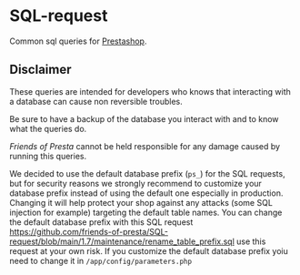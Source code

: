 # SQL-request

Common sql queries for [Prestashop](https://www.prestashop.com/).

## Disclaimer

These queries are intended for developers who knows that interacting with a database can cause non reversible troubles.

Be sure to have a backup of the database you interact with and to know what the queries do.

_Friends of Presta_ cannot be held responsible for any damage caused by running this queries.

We decided to use the default database prefix (`ps_`) for the SQL requests, but for security reasons we strongly recommend to customize your database prefix instead of using the default one especially in production.
Changing it will help protect your shop against any attacks (some SQL injection for example) targeting the default table names.
You can change the default database prefix with this SQL request https://github.com/friends-of-presta/SQL-request/blob/main/1.7/maintenance/rename_table_prefix.sql use this request at your own risk. If you customize the default database prefix yoiu need to change it in `/app/config/parameters.php`


